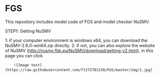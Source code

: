 # FGS
This repository includes model code of FGS and model checker NuSMV.

STEP1: Getting NuSMV

1: if your computer environment is windows x64, you can download the NuSMV-2.6.0-win64.zip directly.
2: if not, you can also explore the website of NuSMV (http://nusmv.fbk.eu/NuSMV/download/getting-v2.html), in this page you can click



        ![Image text](https://raw.githubusercontent.com/ft272781150/FGS/master/img/1.jpg)
      
